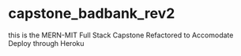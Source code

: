 # capstone_badbank_rev2
this is the MERN-MIT Full Stack Capstone Refactored to Accomodate Deploy through Heroku
